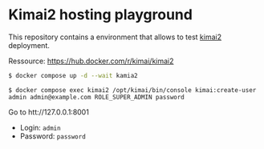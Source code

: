 # Kimai2 hosting playground

This repository contains a environment that allows to test [kimai2](https://github.com/kevinpapst/kimai2) deployment.

Ressource: https://hub.docker.com/r/kimai/kimai2

```sh
$ docker compose up -d --wait kamia2
```

```
$ docker compose exec kimai2 /opt/kimai/bin/console kimai:create-user admin admin@example.com ROLE_SUPER_ADMIN password
```

Go to htt://127.0.0.1:8001 

- Login: `admin`
- Password: `password`
